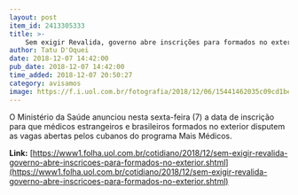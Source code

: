 ```yaml
---
layout: post
item_id: 2413305333
title: >-
    Sem exigir Revalida, governo abre inscrições para formados no exterior
author: Tatu D'Oquei
date: 2018-12-07 14:42:00
pub_date: 2018-12-07 14:42:00
time_added: 2018-12-07 20:50:27
category: avisamos
image: https://f.i.uol.com.br/fotografia/2018/12/06/15441462035c09cd1be01a1_1544146203_3x2_rt.jpg
---
```


O Ministério da Saúde anunciou nesta sexta-feira (7) a data de inscrição para que médicos estrangeiros e brasileiros formados no exterior disputem as vagas abertas pelos cubanos do programa Mais Médicos.

**Link:** [https://www1.folha.uol.com.br/cotidiano/2018/12/sem-exigir-revalida-governo-abre-inscricoes-para-formados-no-exterior.shtml](https://www1.folha.uol.com.br/cotidiano/2018/12/sem-exigir-revalida-governo-abre-inscricoes-para-formados-no-exterior.shtml)

